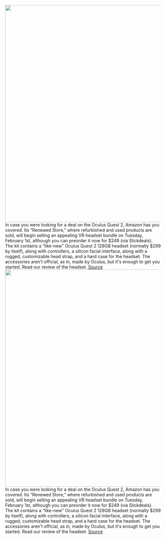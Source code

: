 <img src='https://cdn.vox-cdn.com/thumbor/Co7oHvSDq12pucttGt7pDTOGjdU=/0x0:2040x1360/1200x800/filters:focal(857x517:1183x843)/cdn.vox-cdn.com/uploads/chorus_image/image/70433976/akrales_200904_4160_0216.0.0.jpg' width='700px' /><br/>
In case you were looking for a deal on the Oculus Quest 2, Amazon has you covered. Its “Renewed Store,” where refurbished and used products are sold, will begin selling an appealing VR headset bundle on Tuesday, February 1st, although you can preorder it now for $249 (via Slickdeals). The kit contains a “like-new” Oculus Quest 2 128GB headset (normally $299 by itself), along with controllers, a silicon facial interface, along with a rugged, customizable head strap, and a hard case for the headset. The accessories aren't official, as in, made by Oculus, but it's enough to get you started. Read our review of the headset.
<a href='https://www.theverge.com/good-deals/2022/1/26/22900668/oculus-quest-2-lg-c1-oled-tv-jbl-headphones-playstation-plus-deal-sale'> Source <a/><img src='https://cdn.vox-cdn.com/thumbor/Co7oHvSDq12pucttGt7pDTOGjdU=/0x0:2040x1360/1200x800/filters:focal(857x517:1183x843)/cdn.vox-cdn.com/uploads/chorus_image/image/70433976/akrales_200904_4160_0216.0.0.jpg' width='700px' /><br/>
In case you were looking for a deal on the Oculus Quest 2, Amazon has you covered. Its “Renewed Store,” where refurbished and used products are sold, will begin selling an appealing VR headset bundle on Tuesday, February 1st, although you can preorder it now for $249 (via Slickdeals). The kit contains a “like-new” Oculus Quest 2 128GB headset (normally $299 by itself), along with controllers, a silicon facial interface, along with a rugged, customizable head strap, and a hard case for the headset. The accessories aren't official, as in, made by Oculus, but it's enough to get you started. Read our review of the headset.
<a href='https://www.theverge.com/good-deals/2022/1/26/22900668/oculus-quest-2-lg-c1-oled-tv-jbl-headphones-playstation-plus-deal-sale'> Source <a/>